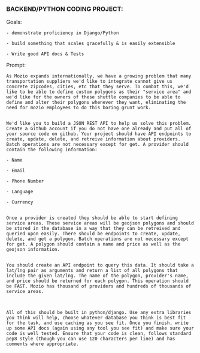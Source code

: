 ### BACKEND/PYTHON CODING PROJECT:

Goals:

    - demonstrate proficiency in Django/Python

    - build something that scales gracefully & is easily extensible

    - Write good API docs & Tests


Prompt:

	As Mozio expands internationally, we have a growing problem that many transportation suppliers we'd like to integrate cannot give us concrete zipcodes, cities, etc that they serve. To combat this, we'd like to be able to define custom polygons as their "service area" and we'd like for the owners of these shuttle companies to be able to define and alter their polygons whenever they want, eliminating the need for mozio employees to do this boring grunt work.


    We'd like you to build a JSON REST API to help us solve this problem. Create a Github account if you do not have one already and put all of your source code on github. Your project should have API endpoints to create, update, delete, and retreive information about providers. Batch operations are not necessary except for get. A provider should contain the following information:

    - Name

    - Email

    - Phone Number

    - Language

    - Currency


    Once a provider is created they should be able to start defining service areas. These service areas will be geojson polygons and should be stored in the database in a way that they can be retreived and queried upon easily. There should be endpoints to create, update, delete, and get a polygon. Batch operations are not necessary except for get. A polygon should contain a name and price as well as the geojson information.


    You should create an API endpoint to query this data. It should take a lat/lng pair as arguments and return a list of all polygons that include the given lat/lng. The name of the polygon, provider's name, and price should be returned for each polygon. This operation should be FAST. Mozio has thousand of providers and hundreds of thousands of service areas.

    

    All of this should be built in python/django. Use any extra libraries you think will help, choose whatever database you think is best fit for the task, and use caching as you see fit. Once you finish, write up some API docs (again using any tool you see fit) and make sure your code is well tested. Ensure that your code is clean, follows standard pep8 style (though you can use 120 characters per line) and has comments where appropriate.